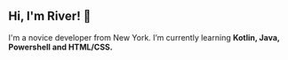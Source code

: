 ## Hi, I'm River! 👋
I'm a novice developer from New York. I’m currently learning **Kotlin, Java, Powershell and HTML/CSS.**
